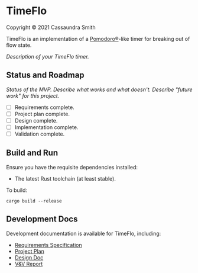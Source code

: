 # TimeFlo
Copyright &copy; 2021 Cassaundra Smith

TimeFlo is an implementation of a
[Pomodoro&reg;](https://en.wikipedia.org/wiki/Pomodoro_Technique)-like
timer for breaking out of flow state.

*Description of your TimeFlo timer.*

## Status and Roadmap

*Status of the MVP. Describe what works and what
doesn't. Describe "future work" for this project.*

* [ ] Requirements complete.
* [ ] Project plan complete.
* [ ] Design complete.
* [ ] Implementation complete.
* [ ] Validation complete.

## Build and Run

Ensure you have the requisite dependencies installed:
- The latest Rust toolchain (at least stable).

To build:
```shell
cargo build --release
```


## Development Docs

Development documentation is available for TimeFlo, including:

* [Requirements Specification](docs/reqs.md)
* [Project Plan](docs/plan.md)
* [Design Doc](docs/design.md)
* [V&amp;V Report](docs/vnv.md)
